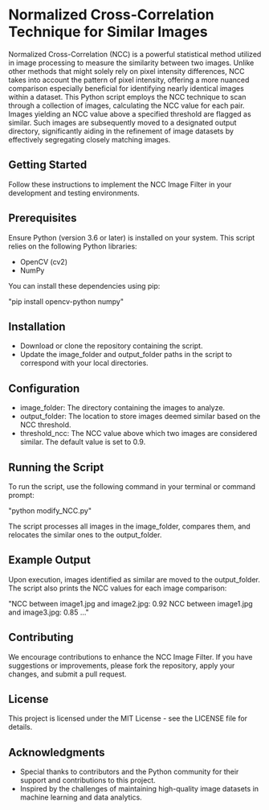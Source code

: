 # Normalized Cross-Correlation Technique for Similar Images

Normalized Cross-Correlation (NCC) is a powerful statistical method utilized in image processing to measure the similarity between two images. Unlike other methods that might solely rely on pixel intensity differences, NCC takes into account the pattern of pixel intensity, offering a more nuanced comparison especially beneficial for identifying nearly identical images within a dataset. This Python script employs the NCC technique to scan through a collection of images, calculating the NCC value for each pair. Images yielding an NCC value above a specified threshold are flagged as similar. Such images are subsequently moved to a designated output directory, significantly aiding in the refinement of image datasets by effectively segregating closely matching images.

## Getting Started

Follow these instructions to implement the NCC Image Filter in your development and testing environments.

## Prerequisites

Ensure Python (version 3.6 or later) is installed on your system. This script relies on the following Python libraries:

- OpenCV (cv2)
- NumPy

You can install these dependencies using pip:


"pip install opencv-python numpy"

## Installation

- Download or clone the repository containing the script.
- Update the image_folder and output_folder paths in the script to correspond with your local directories.

## Configuration

- image_folder: The directory containing the images to analyze.
- output_folder: The location to store images deemed similar based on the NCC threshold.
- threshold_ncc: The NCC value above which two images are considered similar. The default value is set to 0.9.

## Running the Script
To run the script, use the following command in your terminal or command prompt:

"python modify_NCC.py"

The script processes all images in the image_folder, compares them, and relocates the similar ones to the output_folder.

## Example Output

Upon execution, images identified as similar are moved to the output_folder. The script also prints the NCC values for each image comparison:


"NCC between image1.jpg and image2.jpg: 0.92
NCC between image1.jpg and image3.jpg: 0.85
..."

## Contributing

We encourage contributions to enhance the NCC Image Filter. If you have suggestions or improvements, please fork the repository, apply your changes, and submit a pull request.

## License

This project is licensed under the MIT License - see the LICENSE file for details.

## Acknowledgments

- Special thanks to contributors and the Python community for their support and contributions to this project.
- Inspired by the challenges of maintaining high-quality image datasets in machine learning and data analytics.